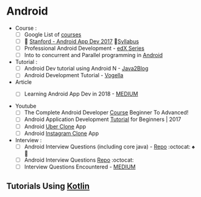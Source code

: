 # Android
+ Course :
  - [ ] Google List of [courses](https://developers.google.com/training/android/)
  - [ ] :pushpin: [Stanford - Android App Dev 2017](https://www.youtube.com/watch?v=7GiyfL6MPg4&list=PLFWrSyVcq_seVuzD_xv28b6q2yiXvArfN&index=1) :green_book:[Syllabus](http://web.stanford.edu/class/cs193a/lectures.shtml)
  - [ ] Professional Android Development - [edX Series](https://www.edx.org/micromasters/galileox-professional-android-developer)
  - [ ] Into to concurrent and Parallel programming in [Android](http://www.dre.vanderbilt.edu/~schmidt/cs891f/)

+ Tutorial :
  - [ ] Android Dev tutorial using Android N - [Java2Blog](https://java2blog.com/android-development-tutorial-install-android-studio-sdk/)
  - [ ] Android Development Tutorial - [Vogella](http://www.vogella.com/tutorials/android.html)

+ Article
  - [ ] Learning Android App Dev in 2018 - [MEDIUM](https://android.jlelse.eu/learning-android-development-in-2018-part-1-83a514f6a205)


+ Youtube
  - [ ] The Complete Android Developer [Course](https://www.youtube.com/playlist?list=PLMsH9_4zQKFzsAIOQ53_rklWsJkERVPjo) Beginner To Advanced!
  - [ ] Android Application Development [Tutorial](https://www.youtube.com/playlist?list=PLM8gmU39ZoDeWWtDFxNM2N-2N9CtGum_E) for Beginners | 2017
  - [ ] Android [Uber Clone](https://www.youtube.com/playlist?list=PLaoF-xhnnrRULoWAGjWJ79-BwD1mAMwB0) App
  - [ ] Android [Instagram Clone](https://www.youtube.com/playlist?list=PLgCYzUzKIBE9XqkckEJJA0I1wVKbUAOdv) App

+ Interview :
  - [ ] Android Interview Questions (including core java) - [Repo](https://github.com/MindorksOpenSource/android-interview-questions) :octocat: :spades: :palm_tree:
  - [ ] Android Interview Questions [Repo](https://github.com/derekargueta/Android-Interview-Questions) :octocat:
  - [ ] Interview Questions Encountered - [MEDIUM](https://android.jlelse.eu/i-had-10-android-interviews-during-the-last-two-years-heres-the-questions-plus-some-lessons-i-ve-cdc583dfbc65)
## Tutorials Using [Kotlin](https://github.com/adhikariaman01/BookmarkSiteList/tree/master/MyBookmarkedLink/Kotlin)
